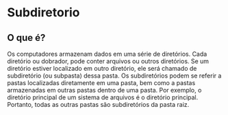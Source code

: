 # Subdiretorio
## O que é?

Os computadores armazenam dados em uma série de diretórios. Cada diretório ou dobrador, pode conter arquivos ou outros diretórios. Se um diretório estiver localizado em outro diretório, ele será chamado de subdiretório (ou subpasta) dessa pasta. Os subdiretórios podem se referir a pastas localizadas diretamente em uma pasta, bem como a pastas armazenadas em outras pastas dentro de uma pasta. Por exemplo, o diretório principal de um sistema de arquivos é o diretório principal. Portanto, todas as outras pastas são subdiretórios da pasta raiz.
